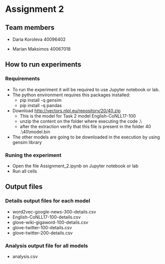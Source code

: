 # Assignment 2
  
## Team members
- Daria Koroleva 40096402

- Marian Maksimos 40067018


## How to run experiments


### Requirements
 - To run the experiment it will be required to use Jupyter notebook or lab.
 - The python environment requires this packages installed:
	 - pip install -q gensim
	 - pip install -q pandas
 - Download http://vectors.nlpl.eu/repository/20/40.zip
	- This is the model for Task 2 model English-CoNLL17-100
 	- unzip the content on the folder where executing the code  .\
	- after the extraction verify that this file is present in the folder 40
		.\40\model.bin
 - The other models are going to be downloaded in the execution by using gensim library

###  Runing the experiment
 -  Open the file Assignment_2.ipynb on Jupyter notebook or lab
 -  Run all cells

## Output files

### Details output files for each model
 - word2vec-google-news-300-details.csv
 - English-CoNLL17-100-details.csv
 - glove-wiki-gigaword-100-details.csv
 - glove-twitter-100-details.csv
 - glove-twitter-200-details.csv

### Analysis output file for all models
 - analysis.csv